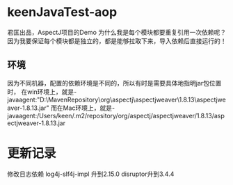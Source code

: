 # keenJavaTest-aop

君匡出品，AspectJ项目的Demo
为什么我是每个模块都要重复引用一次依赖呢？
因为我要保证每个模块都是独立的，都是能够拉取下来，导入依赖后直接运行的！

## 环境
因为不同机器，配置的依赖环境是不同的，所以有时是需要具体地指明jar包位置时，
在win环境上，就是-javaagent:"D:\MavenRepository\org\aspectj\aspectjweaver\1.8.13\aspectjweaver-1.8.13.jar"
而在Mac环境上，就是-javaagent:/Users/keen/.m2/repository/org/aspectj/aspectjweaver/1.8.13/aspectjweaver-1.8.13.jar

# 更新记录
修改日志依赖
log4j-slf4j-impl 升到2.15.0
disruptor升到3.4.4